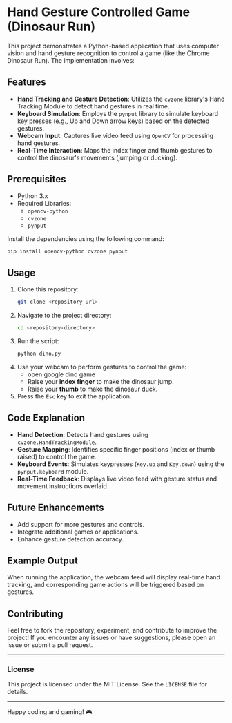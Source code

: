 # Hand Gesture Controlled Game (Dinosaur Run)

This project demonstrates a Python-based application that uses computer vision and hand gesture recognition to control a game (like the Chrome Dinosaur Run). The implementation involves:

## Features
- **Hand Tracking and Gesture Detection**: Utilizes the `cvzone` library's Hand Tracking Module to detect hand gestures in real time.
- **Keyboard Simulation**: Employs the `pynput` library to simulate keyboard key presses (e.g., Up and Down arrow keys) based on the detected gestures.
- **Webcam Input**: Captures live video feed using `OpenCV` for processing hand gestures.
- **Real-Time Interaction**: Maps the index finger and thumb gestures to control the dinosaur's movements (jumping or ducking).

## Prerequisites
- Python 3.x
- Required Libraries:
  - `opencv-python`
  - `cvzone`
  - `pynput`

Install the dependencies using the following command:
```bash
pip install opencv-python cvzone pynput
```

## Usage
1. Clone this repository:
   ```bash
   git clone <repository-url>
   ```
2. Navigate to the project directory:
   ```bash
   cd <repository-directory>
   ```
3. Run the script:
   ```bash
   python dino.py
   ```
4. Use your webcam to perform gestures to control the game:
   - open google dino game
   - Raise your **index finger** to make the dinosaur jump.
   - Raise your **thumb** to make the dinosaur duck.
6. Press the `Esc` key to exit the application.

## Code Explanation
- **Hand Detection**: Detects hand gestures using `cvzone.HandTrackingModule`.
- **Gesture Mapping**: Identifies specific finger positions (index or thumb raised) to control the game.
- **Keyboard Events**: Simulates keypresses (`Key.up` and `Key.down`) using the `pynput.keyboard` module.
- **Real-Time Feedback**: Displays live video feed with gesture status and movement instructions overlaid.

## Future Enhancements
- Add support for more gestures and controls.
- Integrate additional games or applications.
- Enhance gesture detection accuracy.

## Example Output
When running the application, the webcam feed will display real-time hand tracking, and corresponding game actions will be triggered based on gestures.

## Contributing
Feel free to fork the repository, experiment, and contribute to improve the project! If you encounter any issues or have suggestions, please open an issue or submit a pull request.

---

### License
This project is licensed under the MIT License. See the `LICENSE` file for details.

---

Happy coding and gaming! 🎮
